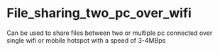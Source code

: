 # File_sharing_two_pc_over_wifi
Can be used to share files between two or multiple pc connected over single wifi or mobile hotspot with a speed of 3-4MBps
